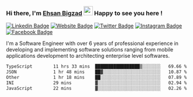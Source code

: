 ### Hi there, I'm <a href="https://ehsanbigzad.com" target="_blank">Ehsan Bigzad</a> <img src="https://media.giphy.com/media/hvRJCLFzcasrR4ia7z/giphy.gif" width="25px" height="25px"> Happy to see you here !

[![Linkedin Badge](https://img.shields.io/badge/-LinkedIn-0e76a8?style=flat-square&logo=Linkedin&logoColor=white)](https://linkedin.com/in/EhsanBigzad)
[![Website Badge](https://img.shields.io/badge/Website-3b5998?style=flat-square&logo=google-chrome&logoColor=white)](https://ehsanbigzad.com)
[![Twitter Badge](https://img.shields.io/badge/-Twitter-00acee?style=flat-square&logo=Twitter&logoColor=white)](https://twitter.com/EhsanBigzad)
[![Instagram Badge](https://img.shields.io/badge/-Instagram-e4405f?style=flat-square&logo=Instagram&logoColor=white)](https://instagram.com/ehsanbigzad/)
[![Facebook Badge](https://img.shields.io/badge/-Facebook-0088cc?style=flat-square&logo=Facebook&logoColor=white)](https://facebook.com/EhsanBigzad7)

I'm a Software Engineer with over 6 years of professional experience
in developing and implementing software solutions ranging from mobile applications development to architecting enterprise level softwares.

<!--START_SECTION:waka-->

```txt
TypeScript        11 hrs 33 mins  █████████████████▒░░░░░░░   69.66 %
JSON              1 hr 48 mins    ██▓░░░░░░░░░░░░░░░░░░░░░░   10.87 %
Other             1 hr 18 mins    ██░░░░░░░░░░░░░░░░░░░░░░░   07.89 %
INI               29 mins         ▓░░░░░░░░░░░░░░░░░░░░░░░░   02.94 %
JavaScript        22 mins         ▓░░░░░░░░░░░░░░░░░░░░░░░░   02.26 %
```

<!--END_SECTION:waka-->
